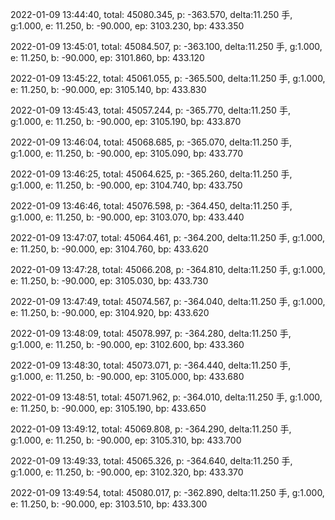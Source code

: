 2022-01-09 13:44:40, total: 45080.345, p: -363.570, delta:11.250 手, g:1.000, e: 11.250, b: -90.000, ep: 3103.230, bp: 433.350

2022-01-09 13:45:01, total: 45084.507, p: -363.100, delta:11.250 手, g:1.000, e: 11.250, b: -90.000, ep: 3101.860, bp: 433.120

2022-01-09 13:45:22, total: 45061.055, p: -365.500, delta:11.250 手, g:1.000, e: 11.250, b: -90.000, ep: 3105.140, bp: 433.830

2022-01-09 13:45:43, total: 45057.244, p: -365.770, delta:11.250 手, g:1.000, e: 11.250, b: -90.000, ep: 3105.190, bp: 433.870

2022-01-09 13:46:04, total: 45068.685, p: -365.070, delta:11.250 手, g:1.000, e: 11.250, b: -90.000, ep: 3105.090, bp: 433.770

2022-01-09 13:46:25, total: 45064.625, p: -365.260, delta:11.250 手, g:1.000, e: 11.250, b: -90.000, ep: 3104.740, bp: 433.750

2022-01-09 13:46:46, total: 45076.598, p: -364.450, delta:11.250 手, g:1.000, e: 11.250, b: -90.000, ep: 3103.070, bp: 433.440

2022-01-09 13:47:07, total: 45064.461, p: -364.200, delta:11.250 手, g:1.000, e: 11.250, b: -90.000, ep: 3104.760, bp: 433.620

2022-01-09 13:47:28, total: 45066.208, p: -364.810, delta:11.250 手, g:1.000, e: 11.250, b: -90.000, ep: 3105.030, bp: 433.730

2022-01-09 13:47:49, total: 45074.567, p: -364.040, delta:11.250 手, g:1.000, e: 11.250, b: -90.000, ep: 3104.920, bp: 433.620

2022-01-09 13:48:09, total: 45078.997, p: -364.280, delta:11.250 手, g:1.000, e: 11.250, b: -90.000, ep: 3102.600, bp: 433.360

2022-01-09 13:48:30, total: 45073.071, p: -364.440, delta:11.250 手, g:1.000, e: 11.250, b: -90.000, ep: 3105.000, bp: 433.680

2022-01-09 13:48:51, total: 45071.962, p: -364.010, delta:11.250 手, g:1.000, e: 11.250, b: -90.000, ep: 3105.190, bp: 433.650

2022-01-09 13:49:12, total: 45069.808, p: -364.290, delta:11.250 手, g:1.000, e: 11.250, b: -90.000, ep: 3105.310, bp: 433.700

2022-01-09 13:49:33, total: 45065.326, p: -364.640, delta:11.250 手, g:1.000, e: 11.250, b: -90.000, ep: 3102.320, bp: 433.370

2022-01-09 13:49:54, total: 45080.017, p: -362.890, delta:11.250 手, g:1.000, e: 11.250, b: -90.000, ep: 3103.510, bp: 433.300